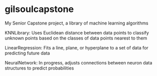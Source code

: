 # gilsoulcapstone
My Senior Capstone project, a library of machine learning algorithms

KNNLibrary:
Uses Euclidean distance between data points to classify unknown points based on the classes of data points nearest to them

LinearRegression:
Fits a line, plane, or hyperplane to a set of data for predicting future data

NeuralNetwork:
In progress, adjusts connections between neuron data structures to predict probabilities
